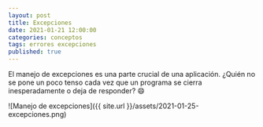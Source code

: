 ```yaml
---
layout: post
title: Excepciones
date: 2021-01-21 12:00:00
categories: conceptos
tags: errores excepciones
published: true
---
```


El manejo de excepciones es una parte crucial de una aplicación. ¿Quién no se pone un poco tenso cada vez que un programa se cierra inesperadamente o deja de responder? 😄

![Manejo de excepciones]({{ site.url }}/assets/2021-01-25-excepciones.png)
